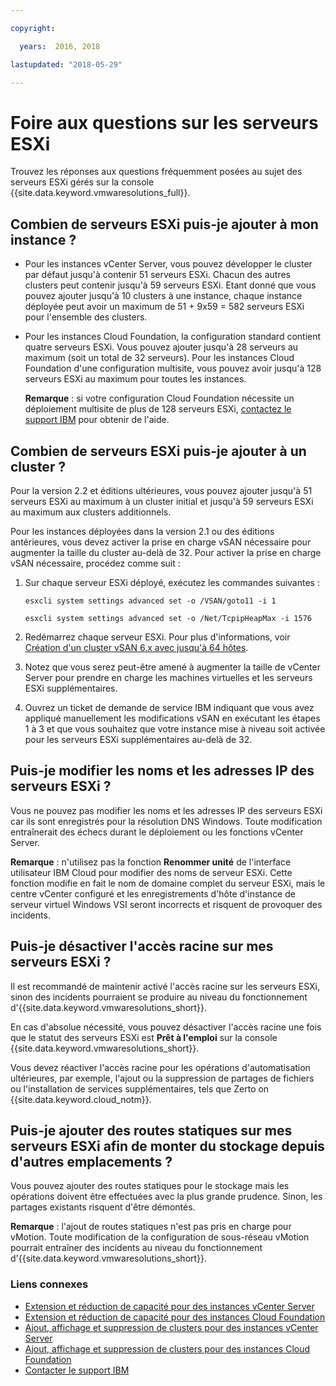 ```yaml
---

copyright:

  years:  2016, 2018

lastupdated: "2018-05-29"

---
```


# Foire aux questions sur les serveurs ESXi

Trouvez les réponses aux questions fréquemment posées au sujet des serveurs ESXi gérés sur la console {{site.data.keyword.vmwaresolutions_full}}.

## Combien de serveurs ESXi puis-je ajouter à mon instance ?

* Pour les instances vCenter Server, vous pouvez développer le cluster par défaut jusqu'à contenir 51 serveurs ESXi. Chacun des autres clusters peut contenir jusqu'à 59 serveurs ESXi. Etant donné que vous pouvez ajouter jusqu'à 10 clusters à une instance, chaque instance déployée peut avoir un maximum de 51 + 9x59 = 582 serveurs ESXi pour l'ensemble des clusters.
* Pour les instances Cloud Foundation, la configuration standard contient quatre serveurs ESXi. Vous pouvez ajouter jusqu'à 28 serveurs au maximum (soit un total de 32 serveurs). Pour les instances Cloud Foundation d'une configuration multisite, vous pouvez avoir jusqu'à 128 serveurs ESXi au maximum pour toutes les instances.

  **Remarque** : si votre configuration Cloud Foundation nécessite un déploiement multisite de plus de 128 serveurs ESXi, [contactez le support IBM](trbl_support.html) pour obtenir de l'aide.

## Combien de serveurs ESXi puis-je ajouter à un cluster ?

Pour la version 2.2 et éditions ultérieures, vous pouvez ajouter jusqu'à 51 serveurs ESXi au maximum à un cluster initial et jusqu'à 59 serveurs ESXi au maximum aux clusters additionnels.

Pour les instances déployées dans la version 2.1 ou des éditions antérieures, vous devez activer la prise en charge vSAN nécessaire pour augmenter la taille du cluster au-delà de 32. Pour activer la prise en charge vSAN nécessaire, procédez comme suit :

1. Sur chaque serveur ESXi déployé, exécutez les commandes suivantes :

   `esxcli system settings advanced set -o /VSAN/goto11 -i 1`

   `esxcli system settings advanced set -o /Net/TcpipHeapMax -i 1576`

2. Redémarrez chaque serveur ESXi. Pour plus d'informations, voir [Création d'un cluster vSAN 6.x avec jusqu'à 64 hôtes](https://kb.vmware.com/s/article/2110081).
3. Notez que vous serez peut-être amené à augmenter la taille de vCenter Server pour prendre en charge les machines virtuelles et les serveurs ESXi supplémentaires. 
4. Ouvrez un ticket de demande de service IBM indiquant que vous avez appliqué manuellement les modifications vSAN en exécutant les étapes 1 à 3 et que vous souhaitez que votre instance mise à niveau soit activée pour les serveurs ESXi supplémentaires au-delà de 32.

## Puis-je modifier les noms et les adresses IP des serveurs ESXi ?

Vous ne pouvez pas modifier les noms et les adresses IP des serveurs ESXi car ils sont enregistrés pour la résolution DNS Windows. Toute modification entraînerait des échecs durant le déploiement ou les fonctions vCenter Server.

**Remarque** : n'utilisez pas la fonction **Renommer unité** de l'interface utilisateur IBM Cloud pour modifier des noms de serveur ESXi. Cette fonction modifie en fait le nom de domaine complet du serveur ESXi, mais le centre vCenter configuré et les enregistrements d'hôte d'instance de serveur virtuel Windows VSI seront incorrects et risquent de provoquer des incidents.

## Puis-je désactiver l'accès racine sur mes serveurs ESXi ?

Il est recommandé de maintenir activé l'accès racine sur les serveurs ESXi, sinon des incidents pourraient se produire au niveau du fonctionnement d'{{site.data.keyword.vmwaresolutions_short}}.

En cas d'absolue nécessité, vous pouvez désactiver l'accès racine une fois que le statut des serveurs ESXi est **Prêt à l'emploi** sur la console {{site.data.keyword.vmwaresolutions_short}}.

Vous devez réactiver l'accès racine pour les opérations d'automatisation ultérieures, par exemple, l'ajout ou la suppression de partages de fichiers ou l'installation de services supplémentaires, tels que Zerto on {{site.data.keyword.cloud_notm}}.

## Puis-je ajouter des routes statiques sur mes serveurs ESXi afin de monter du stockage depuis d'autres emplacements ?

Vous pouvez ajouter des routes statiques pour le stockage mais les opérations doivent être effectuées avec la plus grande prudence. Sinon, les partages existants risquent d'être démontés.

**Remarque** : l'ajout de routes statiques n'est pas pris en charge pour vMotion. Toute modification de la configuration de sous-réseau vMotion pourrait entraîner des incidents au niveau du fonctionnement d'{{site.data.keyword.vmwaresolutions_short}}.

### Liens connexes

* [Extension et réduction de capacité pour des instances vCenter Server](../vcenter/vc_addingremovingservers.html)
* [Extension et réduction de capacité pour des instances Cloud Foundation](../sddc/sd_addingremovingservers.html)
* [Ajout, affichage et suppression de clusters pour des instances vCenter Server](../vcenter/vc_addingviewingclusters.html)
* [Ajout, affichage et suppression de clusters pour des instances Cloud Foundation](../sddc/sd_addingviewingclusters.html)
* [Contacter le support IBM](trbl_support.html)
